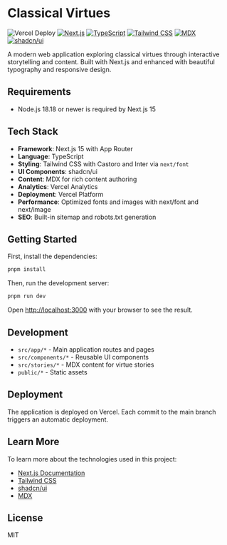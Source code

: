 # Classical Virtues

![Vercel Deploy](https://deploy-badge.vercel.app/vercel/classical-virtues)
[![Next.js](https://img.shields.io/badge/Next.js-15.4-black)](https://nextjs.org)
[![TypeScript](https://img.shields.io/badge/TypeScript-5.0-blue)](https://www.typescriptlang.org)
[![Tailwind CSS](https://img.shields.io/badge/Tailwind-3.4-blue)](https://tailwindcss.com)
[![MDX](https://img.shields.io/badge/MDX-3.0-yellow)](https://mdxjs.com)
[![shadcn/ui](https://img.shields.io/badge/shadcn/ui-latest-purple)](https://ui.shadcn.com)

A modern web application exploring classical virtues through interactive storytelling and content. Built with Next.js and enhanced with beautiful typography and responsive design.

## Requirements

- Node.js 18.18 or newer is required by Next.js 15

## Tech Stack

- **Framework**: Next.js 15 with App Router
- **Language**: TypeScript
- **Styling**: Tailwind CSS with Castoro and Inter via `next/font`
- **UI Components**: shadcn/ui
- **Content**: MDX for rich content authoring
- **Analytics**: Vercel Analytics
- **Deployment**: Vercel Platform
- **Performance**: Optimized fonts and images with next/font and next/image
- **SEO**: Built-in sitemap and robots.txt generation

## Getting Started

First, install the dependencies:

```bash
pnpm install
```

Then, run the development server:

```bash
pnpm run dev
```

Open [http://localhost:3000](http://localhost:3000) with your browser to see the result.

## Development

- `src/app/*` - Main application routes and pages
- `src/components/*` - Reusable UI components
- `src/stories/*` - MDX content for virtue stories
- `public/*` - Static assets

## Deployment

The application is deployed on Vercel. Each commit to the main branch triggers an automatic deployment.

## Learn More

To learn more about the technologies used in this project:

- [Next.js Documentation](https://nextjs.org/docs)
- [Tailwind CSS](https://tailwindcss.com/docs)
- [shadcn/ui](https://ui.shadcn.com)
- [MDX](https://mdxjs.com)

## License

MIT
